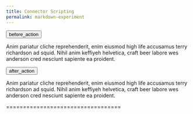 ```yaml
---
title: Connector Scripting
permalink: markdown-experiment
---
```


<p>

  <button class="btn btn-info" type="button" data-toggle="collapse" data-target="#collapseExample" aria-expanded="false" aria-controls="collapseExample">
    before_action
  </button>
</p>
<div class="collapse" id="collapseExample">
  <div class="card card-body">
    Anim pariatur cliche reprehenderit, enim eiusmod high life accusamus terry richardson ad squid. Nihil anim keffiyeh helvetica, craft beer labore wes anderson cred nesciunt sapiente ea proident.
  </div>
</div>


<p>

  <button class="btn btn-link" type="button" data-toggle="collapse" data-target="#collapseExample2" aria-expanded="false" aria-controls="collapseExample2">
    after_action
  </button>
</p>
<div class="collapse2" id="collapseExample2">
  <div class="card card-body">
    Anim pariatur cliche reprehenderit, enim eiusmod high life accusamus terry richardson ad squid. Nihil anim keffiyeh helvetica, craft beer labore wes anderson cred nesciunt sapiente ea proident.
  </div>
</div>


==================================

